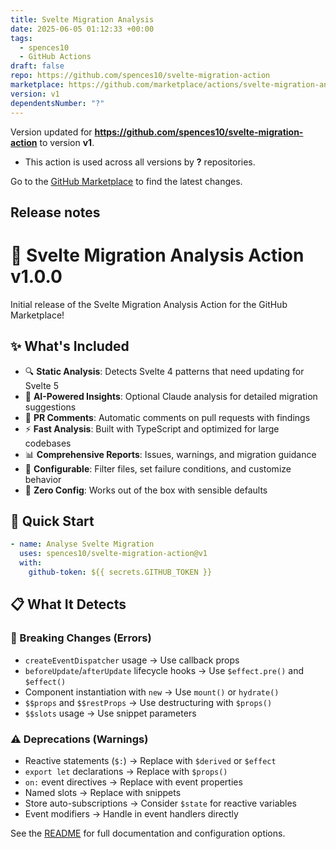 ```yaml
---
title: Svelte Migration Analysis
date: 2025-06-05 01:12:33 +00:00
tags:
  - spences10
  - GitHub Actions
draft: false
repo: https://github.com/spences10/svelte-migration-action
marketplace: https://github.com/marketplace/actions/svelte-migration-analysis
version: v1
dependentsNumber: "?"
---
```



Version updated for **https://github.com/spences10/svelte-migration-action** to version **v1**.
- This action is used across all versions by **?** repositories.

Go to the [GitHub Marketplace](https://github.com/marketplace/actions/svelte-migration-analysis) to find the latest changes.

## Release notes

# 🚀 Svelte Migration Analysis Action v1.0.0

Initial release of the Svelte Migration Analysis Action for the GitHub Marketplace!

## ✨ What's Included

- 🔍 **Static Analysis**: Detects Svelte 4 patterns that need updating for Svelte 5
- 🤖 **AI-Powered Insights**: Optional Claude analysis for detailed migration suggestions  
- 💬 **PR Comments**: Automatic comments on pull requests with findings
- ⚡ **Fast Analysis**: Built with TypeScript and optimized for large codebases
- 📊 **Comprehensive Reports**: Issues, warnings, and migration guidance
- 🎯 **Configurable**: Filter files, set failure conditions, and customize behavior
- 🔧 **Zero Config**: Works out of the box with sensible defaults

## 🚀 Quick Start

```yaml
- name: Analyse Svelte Migration
  uses: spences10/svelte-migration-action@v1
  with:
    github-token: ${{ secrets.GITHUB_TOKEN }}
```

## 📋 What It Detects

### 🔴 Breaking Changes (Errors)
- `createEventDispatcher` usage → Use callback props
- `beforeUpdate`/`afterUpdate` lifecycle hooks → Use `$effect.pre()` and `$effect()`
- Component instantiation with `new` → Use `mount()` or `hydrate()`
- `$$props` and `$$restProps` → Use destructuring with `$props()`
- `$$slots` usage → Use snippet parameters

### ⚠️ Deprecations (Warnings)  
- Reactive statements (`$:`) → Replace with `$derived` or `$effect`
- `export let` declarations → Replace with `$props()`
- `on:` event directives → Replace with event properties
- Named slots → Replace with snippets
- Store auto-subscriptions → Consider `$state` for reactive variables
- Event modifiers → Handle in event handlers directly

See the [README](https://github.com/spences10/svelte-migration-action#readme) for full documentation and configuration options.
